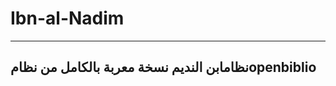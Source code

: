 # Ibn-al-Nadim
------------------------------------------------
نظامابن النديم نسخة معربة بالكامل من نظامopenbiblio
------------------------------------------------
